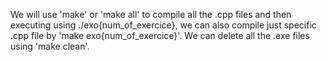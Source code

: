 We will use 'make' or 'make all' to compile all the .cpp files and then executing using ./exo{num_of_exercice}, 
we can also compile just specific .cpp file by 'make exo{num_of_exercice}'. We can delete all the .exe files using 'make clean'.
